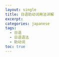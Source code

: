 ```yaml
---
layout: single
title: 日语助动词用法详解
excerpt: 
categories: japanese
tags:
  - 日语
  - 日语语法
  - 助动词
toc: true
---
```

